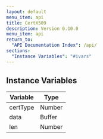 ```yaml
---
layout: default
menu_item: api
title: CertX509
description: Version 0.10.0
menu_item: api
return_to:
  "API Documentation Index": /api/
sections:
  "Instance Variables": "#ivars"
---
```


## <a name="ivars"></a>Instance Variables

| Variable | Type |
| --- | --- |
| <a name="certType"></a>certType | Number |
| <a name="data"></a>data | Buffer |
| <a name="len"></a>len | Number |

